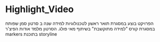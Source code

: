 # Highlight_Video
הפרויקט בוצע במסגרת תואר ראשון לטכנולוגיות למידה שנה ב
סרטון סמן שפותח במסגרת קורס "למידה מתוקשבת" בשיתוף מאי פולג. הסרטון מלמד אודות הפיצ'ר markers
בתוכנת storyline

